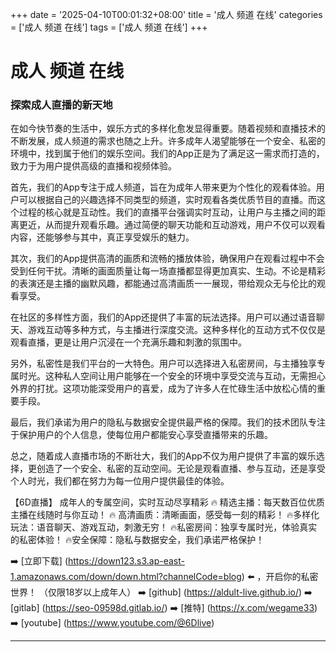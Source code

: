 +++
date = '2025-04-10T00:01:32+08:00'
title = '成人 频道 在线'
categories = ['成人 频道 在线']
tags = ['成人 频道 在线']
+++

# 成人 频道 在线

### 探索成人直播的新天地

在如今快节奏的生活中，娱乐方式的多样化愈发显得重要。随着视频和直播技术的不断发展，成人频道的需求也随之上升。许多成年人渴望能够在一个安全、私密的环境中，找到属于他们的娱乐空间。我们的App正是为了满足这一需求而打造的，致力于为用户提供高级的直播和视频体验。

首先，我们的App专注于成人频道，旨在为成年人带来更为个性化的观看体验。用户可以根据自己的兴趣选择不同类型的频道，实时观看各类优质节目的直播。而这个过程的核心就是互动性。我们的直播平台强调实时互动，让用户与主播之间的距离更近，从而提升观看乐趣。通过简便的聊天功能和互动游戏，用户不仅可以观看内容，还能够参与其中，真正享受娱乐的魅力。

其次，我们的App提供高清的画质和流畅的播放体验，确保用户在观看过程中不会受到任何干扰。清晰的画面质量让每一场直播都显得更加真实、生动。不论是精彩的表演还是主播的幽默风趣，都能通过高清画质一一展现，带给观众无与伦比的观看享受。

在社区的多样性方面，我们的App还提供了丰富的玩法选择。用户可以通过语音聊天、游戏互动等多种方式，与主播进行深度交流。这种多样化的互动方式不仅仅是观看直播，更是让用户沉浸在一个充满乐趣和刺激的氛围中。

另外，私密性是我们平台的一大特色。用户可以选择进入私密房间，与主播独享专属时光。这种私人空间让用户能够在一个安全的环境中享受交流与互动，无需担心外界的打扰。这项功能深受用户的喜爱，成为了许多人在忙碌生活中放松心情的重要手段。

最后，我们承诺为用户的隐私与数据安全提供最严格的保障。我们的技术团队专注于保护用户的个人信息，使每位用户都能安心享受直播带来的乐趣。

总之，随着成人直播市场的不断壮大，我们的App不仅为用户提供了丰富的娱乐选择，更创造了一个安全、私密的互动空间。无论是观看直播、参与互动，还是享受个人时光，我们都在努力为每一位用户提供最佳的体验。

【6D直播】
成年人的专属空间，实时互动尽享精彩
🔥 精选主播：每天数百位优质主播在线随时与你互动！
🔥 高清画质：清晰画面，感受每一刻的精彩！
🔥多样化玩法：语音聊天、游戏互动，刺激无穷！
🔥私密房间：独享专属时光，体验真实的私密体验！
🔥安全保障：隐私与数据安全，我们承诺严格保护！

➡️ [立即下载] (https://down123.s3.ap-east-1.amazonaws.com/down/down.html?channelCode=blog) ⬅️ ，开启你的私密世界！ 
（仅限18岁以上成年人）
➡️ [github] (https://aldult-live.github.io/)
➡️ [gitlab] (https://seo-09598d.gitlab.io/)
➡️ [推特] (https://x.com/wegame33)
➡️ [youtube] (https://www.youtube.com/@6Dlive)

---
